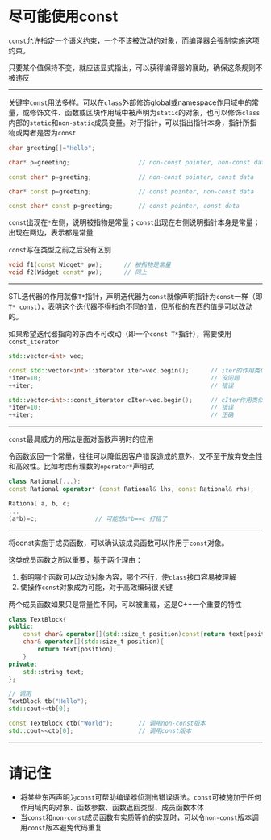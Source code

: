 # 尽可能使用const

`const`允许指定一个语义约束，一个不该被改动的对象，而编译器会强制实施这项约束。

只要某个值保持不变，就应该显式指出，可以获得编译器的襄助，确保这条规则不被违反

---

关键字`const`用法多样。可以在`class`外部修饰global或namespace作用域中的常量，或修饰文件、函数或区块作用域中被声明为`static`的对象，也可以修饰`class`内部的`static`和`non-static`成员变量。对于指针，可以指出指针本身，指针所指物或两者是否为`const`

```cpp
char greeting[]="Hello";

char* p=greeting;                   // non-const pointer, non-const data

const char* p=greeting;             // non-const pointer, const data

char* const p=greeting;             // const pointer, non-const data

const char* const p=greeting;       // const pointer, const data
```

`const`出现在`*`左侧，说明被指物是常量；`const`出现在右侧说明指针本身是常量；出现在两边，表示都是常量

`const`写在类型之前之后没有区别

```cpp
void f1(const Widget* pw);      // 被指物是常量
void f2(Widget const* pw);      // 同上
```

---

STL迭代器的作用就像`T*`指针，声明迭代器为`const`就像声明指针为`const`一样（即`T* const`），表明这个迭代器不得指向不同的值，但所指的东西的值是可以改动的。

如果希望迭代器指向的东西不可改动（即一个`const T*`指针），需要使用`const_iterator`

```cpp
std::vector<int> vec;

const std::vector<int>::iterator iter=vec.begin();      // iter的作用类似 T* const
*iter=10;                                               // 没问题
++iter;                                                 // 错误

std::vector<int>::const_iterator cIter=vec.begin();     // cIter作用类似 const T*
*iter=10;                                               // 错误
++iter;                                                 // 正确
```

---

`const`最具威力的用法是面对函数声明时的应用

令函数返回一个常量，往往可以降低因客户错误造成的意外，又不至于放弃安全性和高效性。比如考虑有理数的`operator*`声明式

```cpp
class Rational{...};
const Rational operator* (const Rational& lhs, const Rational& rhs);

Rational a, b, c;
...
(a*b)=c;                // 可能想a*b==c 打错了
```

---

将const实施于成员函数，可以确认该成员函数可以作用于`const`对象。

这类成员函数之所以重要，基于两个理由：

1. 指明哪个函数可以改动对象内容，哪个不行，使`class`接口容易被理解
2. 使操作`const`对象成为可能，对于高效编码很关键

两个成员函数如果只是常量性不同，可以被重载，这是C++一个重要的特性

```cpp
class TextBlock{
public:
    const char& operator[](std::size_t position)const{return text[position];}
    char& operator[](std::size_t position){
        return text[position];
    }
private:
    std::string text;
};

// 调用
TextBlock tb("Hello");
std::cout<<tb[0];

const TextBlock ctb("World");       // 调用non-const版本
std::cout<<ctb[0];                  // 调用const版本
```

---

# 请记住

- 将某些东西声明为`const`可帮助编译器侦测出错误语法。`const`可被施加于任何作用域内的对象、函数参数、函数返回类型、成员函数本体
- 当`const`和`non-const`成员函数有实质等价的实现时，可以令`non-const`版本调用`const`版本避免代码重复
